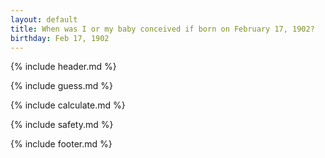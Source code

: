 ```yaml
---
layout: default
title: When was I or my baby conceived if born on February 17, 1902?
birthday: Feb 17, 1902
---
```


{% include header.md %}

{% include guess.md %}

{% include calculate.md %}

{% include safety.md %}

{% include footer.md %}



